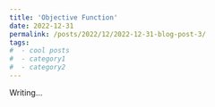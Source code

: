 ```yaml
---
title: 'Objective Function'
date: 2022-12-31
permalink: /posts/2022/12/2022-12-31-blog-post-3/
tags:
#  - cool posts
#  - category1
#  - category2
---
```


Writing...


